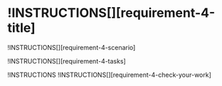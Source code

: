 # !INSTRUCTIONS[][requirement-4-title]

!INSTRUCTIONS[][requirement-4-scenario]

!INSTRUCTIONS[][requirement-4-tasks]

!INSTRUCTIONS[](https://raw.githubusercontent.com/LODSContent/Challenge-V3-Framework/master/Templates/LevelSpecific/Checks/@lab.Variable(difficulty).md)
!INSTRUCTIONS[][requirement-4-check-your-work]


